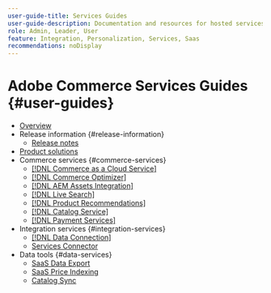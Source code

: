 ```yaml
---
user-guide-title: Services Guides
user-guide-description: Documentation and resources for hosted services that provide extended capabilities to Adobe Commerce and Magento Open Source.
role: Admin, Leader, User
feature: Integration, Personalization, Services, Saas
recommendations: noDisplay
---
```

# Adobe Commerce Services Guides {#user-guides}

- [Overview](home.md)
- Release information {#release-information}
   - [Release notes](/help/landing/release-notes-all.md)
- [Product solutions](product-solutions.md)
- Commerce services {#commerce-services}
   - [[!DNL Commerce as a Cloud Service]](https://experienceleague.adobe.com/en/docs/commerce/cloud-service/overview)
   - [[!DNL Commerce Optimizer]](https://experienceleague.adobe.com/en/docs/commerce/optimizer/overview)
   - [[!DNL AEM Assets Integration]](https://experienceleague.adobe.com/en/docs/commerce/aem-assets-integration/overview)
   - [[!DNL Live Search]](https://experienceleague.adobe.com/docs/commerce/live-search/overview.html)
   - [[!DNL Product Recommendations]](https://experienceleague.adobe.com/docs/commerce/product-recommendations/guide-overview.html)
   - [[!DNL Catalog Service]](https://experienceleague.adobe.com/docs/commerce/catalog-service/guide-overview.html)
   - [[!DNL Payment Services]](https://experienceleague.adobe.com/docs/commerce/payment-services/guide-overview.html)
- Integration services {#integration-services}
   - [[!DNL Data Connection]](https://experienceleague.adobe.com/docs/commerce/data-connection/overview.html)
   - [Services Connector](/help/landing/saas.md)
- Data tools {#data-services}
   - [SaaS Data Export](https://experienceleague.adobe.com/docs/commerce/saas-data-export/overview.html)
   - [SaaS Price Indexing](https://experienceleague.adobe.com/docs/commerce/price-indexer/price-indexing.html)
   - [Catalog Sync](/help/landing/catalog-sync.md)
